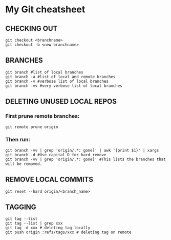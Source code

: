 # My Git cheatsheet

## CHECKING OUT
```
git checkout <branchname>
git checkout -b <new branchname>
```
## BRANCHES
```
git branch #list of local branches
git branch -a #list of local and remote branches
git branch -v #verbose list of local branches
git branch -vv #very verbose list of local branches
```

## DELETING UNUSED LOCAL REPOS
### First prune remote branches:
```
git remote prune origin
```
### Then run:
```
git branch -vv | grep 'origin/.*: gone]' | awk '{print $1}' | xargs git branch -d #Use capital D for hard remove
git branch -vv | grep 'origin/.*: gone]' #This lists the branches that will be removed.
```

## REMOVE LOCAL COMMITS
```
git reset --hard origin/<branch_name>
```

## TAGGING
```
git tag --list
git tag --list | grep xxx
git tag -d xxx # deleting tag locally
git push origin :refs/tags/xxx # deleting tag on remote
```
